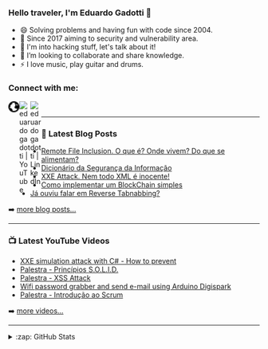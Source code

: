 ### Hello traveler, I'm Eduardo Gadotti 👋

- 😄 Solving problems and having fun with code since 2004.
- 🔭 Since 2017 aiming to security and vulnerability area.
- 💬 I'm into hacking stuff, let's talk about it!
- 👯 I’m looking to collaborate and share knowledge.
- ⚡ I love music, play guitar and drums.

### Connect with me:

[<img align="left" alt="eduardogadotti.com" width="22px" src="https://raw.githubusercontent.com/iconic/open-iconic/master/svg/globe.svg" />][website]
[<img align="left" alt="eduardogadotti | YouTube" width="22px" src="https://cdn.jsdelivr.net/npm/simple-icons@v3/icons/youtube.svg" />][youtube]
[<img align="left" alt="eduardogadotti | LinkedIn" width="22px" src="https://cdn.jsdelivr.net/npm/simple-icons@v3/icons/linkedin.svg" />][linkedin]

<br />

---

### 📕 Latest Blog Posts

<!-- BLOG-POST-LIST:START -->
- [Remote File Inclusion. O que é? Onde vivem? Do que se alimentam?](http://eduardogadotti.com/2021/01/17/web-shells/)
- [Dicionário da Segurança da Informação](http://eduardogadotti.com/2020/12/04/dicionario-seguranca/)
- [XXE Attack. Nem todo XML é inocente!](http://eduardogadotti.com/2020/11/23/xxe-attack/)
- [Como implementar um BlockChain simples](http://eduardogadotti.com/2020/10/12/blockchain/)
- [Já ouviu falar em Reverse Tabnabbing?](http://eduardogadotti.com/2020/10/02/reverse-tabnabbing/)
<!-- BLOG-POST-LIST:END -->

➡️ [more blog posts...](https://eduardogadotti.com)

---

### 📺 Latest YouTube Videos

<!-- YOUTUBE:START -->
- [XXE simulation attack with C#  - How to prevent](https://www.youtube.com/watch?v=twGXAtuX9VI)
- [Palestra - Princípios S.O.L.I.D.](https://www.youtube.com/watch?v=XDCJOagwbpI)
- [Palestra - XSS Attack](https://www.youtube.com/watch?v=nLHyEtAtUDI)
- [Wifi password grabber and send e-mail using Arduino Digispark](https://www.youtube.com/watch?v=uzV_kIC-1_o)
- [Palestra - Introdução ao Scrum](https://www.youtube.com/watch?v=t3xaY6zMavM)
<!-- YOUTUBE:END -->

➡️ [more videos...](https://www.youtube.com/user/chervesblezz)

---

<details>
  <summary>:zap: GitHub Stats</summary>

  <img align="left" alt="gadotti's GitHub Stats" src="https://github-readme-stats.codestackr.vercel.app/api?username=gadotti&show_icons=true&hide_border=true" />

</details>

[website]: https://eduardogadotti.com
[youtube]: https://www.youtube.com/user/chervesblezz
[linkedin]: https://www.linkedin.com/in/eduardogadotti
